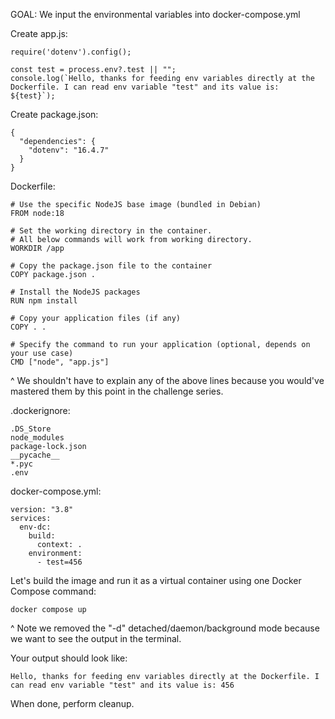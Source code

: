 GOAL: We input the environmental variables into docker-compose.yml

Create app.js:
```
require('dotenv').config();

const test = process.env?.test || "";
console.log(`Hello, thanks for feeding env variables directly at the Dockerfile. I can read env variable "test" and its value is: ${test}`);
```

Create package.json:
```
{
  "dependencies": {
    "dotenv": "16.4.7"
  }
}
```

Dockerfile:
```
# Use the specific NodeJS base image (bundled in Debian)
FROM node:18

# Set the working directory in the container.
# All below commands will work from working directory.
WORKDIR /app

# Copy the package.json file to the container
COPY package.json .

# Install the NodeJS packages
RUN npm install

# Copy your application files (if any)
COPY . .

# Specify the command to run your application (optional, depends on your use case)
CMD ["node", "app.js"]
```

^ We shouldn't have to explain any of the above lines because you would've mastered them by this point in the challenge series.

.dockerignore:
```
.DS_Store
node_modules
package-lock.json
__pycache__
*.pyc
.env
```

docker-compose.yml:
```
version: "3.8"
services:
  env-dc:
    build:
      context: .
    environment:
      - test=456
```

Let's build the image and run it as a virtual container using one Docker Compose command:
```
docker compose up
```
^ Note we removed the "-d" detached/daemon/background mode because we want to see the output in the terminal.

Your output should look like:
```
Hello, thanks for feeding env variables directly at the Dockerfile. I can read env variable "test" and its value is: 456
```

When done, perform cleanup.
